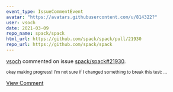 ```yaml
---
event_type: IssueCommentEvent
avatar: "https://avatars.githubusercontent.com/u/814322?"
user: vsoch
date: 2021-03-09
repo_name: spack/spack
html_url: https://github.com/spack/spack/pull/21930
repo_url: https://github.com/spack/spack
---
```


<a href='https://github.com/vsoch' target='_blank'>vsoch</a> commented on issue <a href='https://github.com/spack/spack/pull/21930' target='_blank'>spack/spack#21930</a>.

<small>okay making progress! I'm not sure if I changed something to break this test:...</small>

<a href='https://github.com/spack/spack/pull/21930' target='_blank'>View Comment</a>